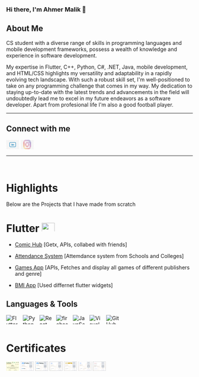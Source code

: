 ### Hi there, I'm Ahmer Malik 👋

<!--
**ahmermalik099/ahmermalik099** is a ✨ _special_ ✨ repository because its `README.md` (this file) appears on your GitHub profile.

Here are some ideas to get you started:


- 🔭 I’m currently working on ...
- 🌱 I’m currently learning ...
- 👯 I’m looking to collaborate on ...
- 🤔 I’m looking for help with ...
- 💬 Ask me about ...
- 📫 How to reach me: ...
- 😄 Pronouns: ...
- ⚡ Fun fact: ...
-->

## About Me
CS student with a diverse range of skills in programming languages and mobile development frameworks, possess a wealth of knowledge and experience in software development.

My expertise in Flutter, C++, Python, C#, .NET, Java, mobile development, and HTML/CSS highlights my versatility and adaptability in a rapidly evolving tech landscape. With such a robust skill set, I'm well-positioned to take on any programming challenge that comes in my way. My dedication to staying up-to-date with the latest trends and advancements in the field will undoubtedly lead me to excel in my future endeavors as a software developer. Apart from profesional life I'm also a good football player.
<hr/>

## Connect with me
<a href="www.linkedin.com/in/ahmer-malik-478836256"> <img src="./images/linkedin.jpg" width=40px height= 40px></a>
<a href="www.linkedin.com/in/ahmer-malik-478836256"> <img src="./images/instagram.jpg" width=40px height= 40px></a>
<hr/>

<br/>

# Highlights
Below are the Projects that I have made from scratch

# Flutter <img width ='20' height='20' src="https://static-00.iconduck.com/assets.00/flutter-plain-icon-1655x2048-tm6fsmjb.png" />

- [Comic Hub](https://github.com/ahmermalik099/Comic-Hub-Flutter) [Getx, APIs, collabed with friends]

- [Attendance System](https://github.com/ahmermalik099/attendance_system) [Attemdance system from Schools and Colleges]

- [Games App](https://github.com/ahmermalik099/Games_App_Flutter) [APIs, Fetches and display all games of different publishers and genre]

- [BMI App](https://github.com/ahmermalik099/BMI-App-Flutter) [Used differnet flutter widgets]


## Languages & Tools
[<img align="left" alt="Flutter" width="26px" height="26px" src="./img/flutter-icon.png" style="padding-right:10px;" />]()
[<img align="left" alt="Python" width="26px" height="26px" src="https://static.vecteezy.com/system/resources/previews/012/697/295/original/3d-python-programming-language-logo-free-png.png" style="padding-right:10px;" />]()
[<img align="left" alt="React" width="26px" src="https://cdn.jsdelivr.net/gh/devicons/devicon/icons/react/react-original.svg" style="padding-right:10px;" />]()
[<img align="left" alt="firebase" width="26px" src="https://img.icons8.com/color/256/firebase.png" style="padding-right:10px;" />]()
[<img align="left" alt="JavaScript" width="26px" src="https://cdn.jsdelivr.net/gh/devicons/devicon/icons/javascript/javascript-original.svg" style="padding-right:10px;" />]()
[<img align="left" alt="Visual Studio Code" width="26px" height="26px" src="https://cdn.jsdelivr.net/gh/devicons/devicon/icons/vscode/vscode-original.svg" style="padding-right:10px;" />]()
[<img align="left" alt="GitHub" width="26px" src="https://user-images.githubusercontent.com/3369400/139447912-e0f43f33-6d9f-45f8-be46-2df5bbc91289.png" style="padding-right:10px;" />]()
<br/>
<br/>

# Certificates

<img alt="Flutter" height="400" width="500px" src="./images/course1.jpeg" />

<img alt="Flutter" height="400" width="500px" src="./images/course2.png" />

<img alt="Flutter" height="400" width="500px" src="./images/cousre3.jpeg" />

<img alt="Flutter" height="400" width="500px" src="./images/course4.jpeg" />

<img alt="Flutter" height="400" width="500px" src="./images/course5.jpeg" />

<img alt="Flutter" height="400" width="500px" src="./images/course6.png" />

<img alt="Flutter" height="400" width="500px" src="./images/course7.png" />





<style>
  img {
    width: 35px; 
    height: 25px;
  }
</style>
